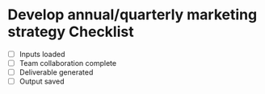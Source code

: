# Develop annual/quarterly marketing strategy Checklist

- [ ] Inputs loaded
- [ ] Team collaboration complete
- [ ] Deliverable generated
- [ ] Output saved
